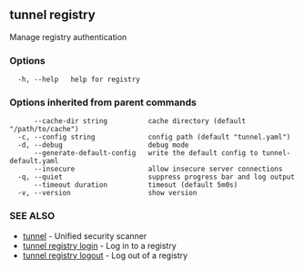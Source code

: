 ## tunnel registry

Manage registry authentication

### Options

```
  -h, --help   help for registry
```

### Options inherited from parent commands

```
      --cache-dir string          cache directory (default "/path/to/cache")
  -c, --config string             config path (default "tunnel.yaml")
  -d, --debug                     debug mode
      --generate-default-config   write the default config to tunnel-default.yaml
      --insecure                  allow insecure server connections
  -q, --quiet                     suppress progress bar and log output
      --timeout duration          timeout (default 5m0s)
  -v, --version                   show version
```

### SEE ALSO

* [tunnel](tunnel.md)	 - Unified security scanner
* [tunnel registry login](tunnel_registry_login.md)	 - Log in to a registry
* [tunnel registry logout](tunnel_registry_logout.md)	 - Log out of a registry

